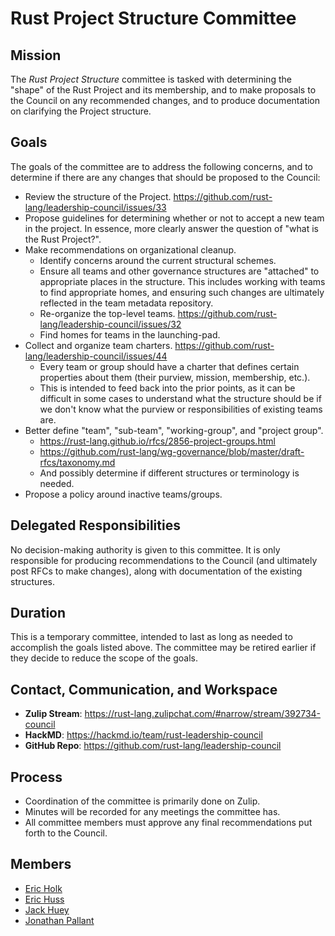# Rust Project Structure Committee

## Mission

The *Rust Project Structure* committee is tasked with determining the "shape" of the Rust Project and its membership,
and to make proposals to the Council on any recommended changes,
and to produce documentation on clarifying the Project structure.

## Goals

The goals of the committee are to address the following concerns, and to determine if there are any changes that should be proposed to the Council:

- Review the structure of the Project. <https://github.com/rust-lang/leadership-council/issues/33>
- Propose guidelines for determining whether or not to accept a new team in the project.
  In essence, more clearly answer the question of "what is the Rust Project?".
- Make recommendations on organizational cleanup.
    - Identify concerns around the current structural schemes.
    - Ensure all teams and other governance structures are "attached" to appropriate places in the structure. This includes working with teams to find appropriate homes, and ensuring such changes are ultimately reflected in the team metadata repository.
    - Re-organize the top-level teams. <https://github.com/rust-lang/leadership-council/issues/32>
    - Find homes for teams in the launching-pad.
- Collect and organize team charters. <https://github.com/rust-lang/leadership-council/issues/44>
    - Every team or group should have a charter that defines certain properties about them (their purview, mission, membership, etc.).
    - This is intended to feed back into the prior points, as it can be difficult in some cases to understand what the structure should be if we don't know what the purview or responsibilities of existing teams are.
- Better define "team", "sub-team", "working-group", and "project group".
    - https://rust-lang.github.io/rfcs/2856-project-groups.html
    - https://github.com/rust-lang/wg-governance/blob/master/draft-rfcs/taxonomy.md
    - And possibly determine if different structures or terminology is needed.
- Propose a policy around inactive teams/groups.

## Delegated Responsibilities

No decision-making authority is given to this committee. It is only responsible for producing recommendations to the Council (and ultimately post RFCs to make changes), along with documentation of the existing structures.

## Duration

This is a temporary committee, intended to last as long as needed to accomplish the goals listed above. The committee may be retired earlier if they decide to reduce the scope of the goals.

## Contact, Communication, and Workspace

- **Zulip Stream**: <https://rust-lang.zulipchat.com/#narrow/stream/392734-council>
- **HackMD**: <https://hackmd.io/team/rust-leadership-council>
- **GitHub Repo**: <https://github.com/rust-lang/leadership-council>

## Process

- Coordination of the committee is primarily done on Zulip.
- Minutes will be recorded for any meetings the committee has.
- All committee members must approve any final recommendations put forth to the Council.

## Members

- [Eric Holk](https://github.com/rust-lang/team/blob/master/people/eholk.toml)
- [Eric Huss](https://github.com/rust-lang/team/blob/master/people/ehuss.toml)
- [Jack Huey](https://github.com/rust-lang/team/blob/master/people/jackh726.toml)
- [Jonathan Pallant](https://github.com/rust-lang/team/blob/master/people/thejpster.toml)
